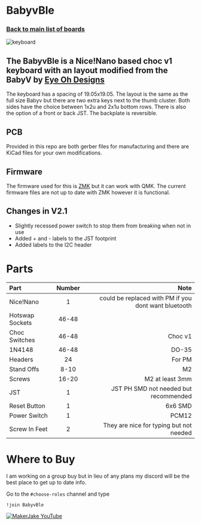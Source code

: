 # BabyvBle
### [Back to main list of boards](https://github.com/MakerJake01/MakerJakes-keyboards) 
![keyboard](https://i.imgur.com/8DEd4Qf.jpg)
## The BabyvBle is a Nice!Nano based choc v1 keyboard with an layout modified from the BabyV by [Eye Oh Designs](https://www.instagram.com/eyeohdesigns/?hl=en)

The keyboard has a spacing of 19.05x19.05. The layout is the same as the full size Babyv but there are two extra keys next to the thumb cluster. Both sides have the choice between 1x2u and 2x1u bottom rows. There is also the option of a front or back JST. The backplate is reversible.

## PCB

Provided in this repo are both gerber files for manufacturing and there are KiCad files for your own modifications. 

## Firmware

The firmware used for this is [ZMK](https://github.com/MakerJake01/zmk/tree/main/app/boards/shields/babyvble) but it can work with QMK. The current firmware files are not up to date with ZMK however it is functional.

## Changes in V2.1
- Slightly recessed power switch to stop them from breaking when not in use 
- Added + and - labels to the JST footprint 
- Added labels to the I2C header

# Parts
| Part        | Number      | Note |
| :---        |    :----:   |          ---: |
| Nice!Nano   | 1           | could be replaced with PM if you dont want bluetooth |
| Hotswap Sockets | 46-48  | |
| Choc Switches |46-48 |Choc v1 |
| 1N4148   | 46-48        | DO-35      |
| Headers  | 24 | For PM |
| Stand Offs | 8-10 | M2 |
| Screws | 16-20 | M2 at least 3mm | 
| JST | 1 | JST PH SMD not needed but recommended |
| Reset Button | 1 | 6x6 SMD | 
| Power Switch | 1 | PCM12 | 
| Screw In Feet | 2 | They are nice for typing but not needed | 

# Where to Buy 
I am working on a group buy but in lieu of any plans my discord will be the best place to get up to date info. 

Go to the `#choose-roles` channel and type 
~~~
!join BabyvBle
~~~

[![MakerJake YouTube](https://img.shields.io/badge/Discord-5865F2?style=for-the-badge&logo=discord&logoColor=white)](https://discord.gg/ktUDJ3w) 
